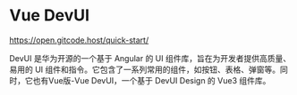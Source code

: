 # Vue DevUI

https://open.gitcode.host/quick-start/

DevUI 是华为开源的一个基于 Angular 的 UI 组件库，旨在为开发者提供高质量、易用的 UI 组件和指令。它包含了一系列常用的组件，如按钮、表格、弹窗等。同时，它也有Vue版-Vue DevUI，一个基于 DevUI Design 的 Vue3 组件库。